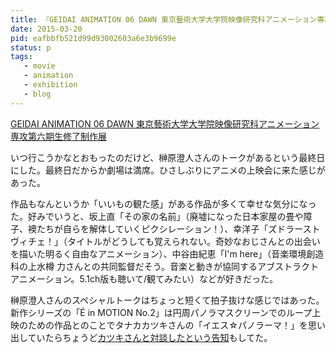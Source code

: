 ```yaml
---
title: 『GEIDAI ANIMATION 06 DAWN 東京藝術大学大学院映像研究科アニメーション専攻 第六期生修了制作展』を観た
date: 2015-03-20
pid: eafbbfb521d99d93002603a6e3b9699e
status: p
tags:
   - movie
   - animation
   - exhibition
   - blog
---
```


[GEIDAI ANIMATION 06 DAWN 東京藝術大学大学院映像研究科アニメーション専攻第六期生修了制作展][1]

いつ行こうかなとおもったのだけど、榊原澄人さんのトークがあるという最終日にした。最終日だからか劇場は満席。ひさしぶりにアニメの上映会に来た感じがあった。

作品もなんというか「いいもの観た感」がある作品が多くて幸せな気分になった。好みでいうと、坂上直「その家の名前」（廃墟になった日本家屋の畳や障子、襖たちが自らを解体していくピクシレーション！）、幸洋子「ズドラーストヴィチェ！」（タイトルがどうしても覚えられない。奇妙なおじさんとの出会いを描いた明るく自由なアニメーション）、中谷由紀恵「I'm here」（音楽環境創造科の上水樽 力さんとの共同監督だそう。音楽と動きが協同するアブストラクトアニメーション。5.1ch版も聴いて/観てみたい）などが好きだった。

榊原澄人さんのスペシャルトークはちょっと短くて拍子抜けな感じではあった。新作シリーズの「É in MOTION No.2」は円周パノラマスクリーンでのループ上映のための作品とのことでタナカカツキさんの「イエス☆パノラーマ！」を思い出していたらちょうど[カツキさんと対談したという告知][2]もしてた。

[1]:	http://animation.geidai.ac.jp/06dawn/index.html
[2]:	http://white-screen.jp/?p=51517
